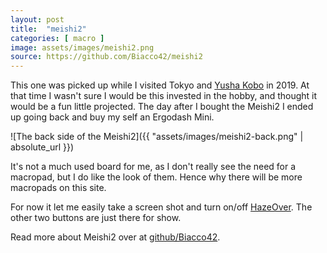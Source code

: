 ```yaml
---
layout: post
title:  "meishi2"
categories: [ macro ]
image: assets/images/meishi2.png
source: https://github.com/Biacco42/meishi2
---
```


This one was picked up while I visited Tokyo and [Yusha Kobo](https://yushakobo.jp/) in 2019. At that time I wasn't sure
I would be this invested in the hobby, and thought it would be a fun little projected. The day after I bought the
Meishi2 I ended up going back and buy my self an Ergodash Mini.

![The back side of the Meishi2]({{ "assets/images/meishi2-back.png" | absolute_url }})

It's not a much used board for me, as I don't really see the need for a macropad, but I do like the look of them. Hence
why there will be more macropads on this site.

For now it let me easily take a screen shot and turn on/off [HazeOver](https://hazeover.com/). The other two buttons are
just there for show.

Read more about Meishi2 over at [github/Biacco42](https://github.com/Biacco42/meishi2).

